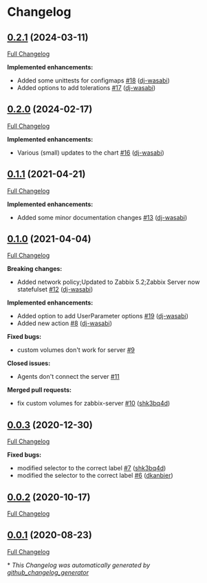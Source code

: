 # Changelog

## [0.2.1](https://github.com/dj-wasabi/helm-zabbix/tree/0.2.1) (2024-03-11)

[Full Changelog](https://github.com/dj-wasabi/helm-zabbix/compare/0.2.0...0.2.1)

**Implemented enhancements:**

- Added some unittests for configmaps [\#18](https://github.com/dj-wasabi/helm-zabbix/pull/18) ([dj-wasabi](https://github.com/dj-wasabi))
- Added options to add tolerations [\#17](https://github.com/dj-wasabi/helm-zabbix/pull/17) ([dj-wasabi](https://github.com/dj-wasabi))

## [0.2.0](https://github.com/dj-wasabi/helm-zabbix/tree/0.2.0) (2024-02-17)

[Full Changelog](https://github.com/dj-wasabi/helm-zabbix/compare/0.1.1...0.2.0)

**Implemented enhancements:**

- Various \(small\) updates to the chart [\#16](https://github.com/dj-wasabi/helm-zabbix/pull/16) ([dj-wasabi](https://github.com/dj-wasabi))

## [0.1.1](https://github.com/dj-wasabi/helm-zabbix/tree/0.1.1) (2021-04-21)

[Full Changelog](https://github.com/dj-wasabi/helm-zabbix/compare/0.1.0...0.1.1)

**Implemented enhancements:**

- Added some minor documentation changes [\#13](https://github.com/dj-wasabi/helm-zabbix/pull/13) ([dj-wasabi](https://github.com/dj-wasabi))

## [0.1.0](https://github.com/dj-wasabi/helm-zabbix/tree/0.1.0) (2021-04-04)

[Full Changelog](https://github.com/dj-wasabi/helm-zabbix/compare/0.0.3...0.1.0)

**Breaking changes:**

- Added network policy;Updated to Zabbix 5.2;Zabbix Server now statefulset [\#12](https://github.com/dj-wasabi/helm-zabbix/pull/12) ([dj-wasabi](https://github.com/dj-wasabi))

**Implemented enhancements:**

- Added option to add UserParameter options [\#19](https://github.com/dj-wasabi/helm-zabbix/pull/19) ([dj-wasabi](https://github.com/dj-wasabi))
- Added new action [\#8](https://github.com/dj-wasabi/helm-zabbix/pull/8) ([dj-wasabi](https://github.com/dj-wasabi))

**Fixed bugs:**

- custom volumes don't work for server [\#9](https://github.com/dj-wasabi/helm-zabbix/issues/9)

**Closed issues:**

- Agents don't connect the server [\#11](https://github.com/dj-wasabi/helm-zabbix/issues/11)

**Merged pull requests:**

- fix custom volumes for zabbix-server [\#10](https://github.com/dj-wasabi/helm-zabbix/pull/10) ([shk3bq4d](https://github.com/shk3bq4d))

## [0.0.3](https://github.com/dj-wasabi/helm-zabbix/tree/0.0.3) (2020-12-30)

[Full Changelog](https://github.com/dj-wasabi/helm-zabbix/compare/0.0.2...0.0.3)

**Fixed bugs:**

- modified selector to the correct label [\#7](https://github.com/dj-wasabi/helm-zabbix/pull/7) ([shk3bq4d](https://github.com/shk3bq4d))
- modified the selector to the correct label [\#6](https://github.com/dj-wasabi/helm-zabbix/pull/6) ([dkanbier](https://github.com/dkanbier))

## [0.0.2](https://github.com/dj-wasabi/helm-zabbix/tree/0.0.2) (2020-10-17)

[Full Changelog](https://github.com/dj-wasabi/helm-zabbix/compare/0.0.1...0.0.2)

## [0.0.1](https://github.com/dj-wasabi/helm-zabbix/tree/0.0.1) (2020-08-23)

[Full Changelog](https://github.com/dj-wasabi/helm-zabbix/compare/af5305f35b8119976441ffb51dcfebd66ed67df9...0.0.1)



\* *This Changelog was automatically generated by [github_changelog_generator](https://github.com/github-changelog-generator/github-changelog-generator)*
